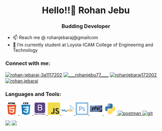 
<h1 align="center">Hello!!👋 Rohan Jebu</h1>
<h3 align="center">Budding Developer</h3>


- 📫 Reach me @ rohanjebaraj@gmailcom
- 🔭 I’m currently student at Loyola-ICAM College of Engineering and Technology


<h3 align="left">Connect with me:</h3>
<p align="left">

<a href="https://www.linkedin.com/in/rohan-jebaraj-3a1117202/" target="blank"><img align="center" src="https://raw.githubusercontent.com/rahuldkjain/github-profile-readme-generator/master/src/images/icons/Social/linked-in-alt.svg" alt="rohan-jebaraj-3a1117202" height="30" width="40" /></a>
<a href="https://www.instagram.com/___rohanjebu77____/" target="blank"><img align="center" src="https://raw.githubusercontent.com/rahuldkjain/github-profile-readme-generator/master/src/images/icons/Social/instagram.svg" alt="___rohanjebu77____" height="30" width="40" /></a>
<a href="https://github.com/rohanjebaraj172002" target="blank"><img align="center" src="https://raw.githubusercontent.com/rahuldkjain/github-profile-readme-generator/master/src/images/icons/Social/github.svg" alt="rohanjebaraj172002" height="30" width="40" /></a>
<a href="https://www.facebook.com/rohan.jebaraj/" target="blank"><img align="center" src="https://raw.githubusercontent.com/rahuldkjain/github-profile-readme-generator/master/src/images/icons/Social/facebook.svg" alt="rohan.jebaraj" height="30" width="40" /></a>
</p>

 <h3 align="left">Languages and Tools:</h3>
<p align="left"> 
<a href="https://www.w3.org/html/" target="_blank"> <img src="https://raw.githubusercontent.com/devicons/devicon/master/icons/html5/html5-original-wordmark.svg" alt="html5" width="40" height="40"/> </a>
  <a href="https://www.w3schools.com/css/" target="_blank"> <img src="https://raw.githubusercontent.com/devicons/devicon/master/icons/css3/css3-original-wordmark.svg" alt="css3" width="40" height="40"/> </a>
 <a href="https://getbootstrap.com" target="_blank"> <img src="https://raw.githubusercontent.com/devicons/devicon/master/icons/bootstrap/bootstrap-plain-wordmark.svg" alt="bootstrap" width="40" height="40"/> </a>    
  <a href="https://developer.mozilla.org/en-US/docs/Web/JavaScript" target="_blank"> <img src="https://raw.githubusercontent.com/devicons/devicon/master/icons/javascript/javascript-original.svg" alt="javascript" width="40" height="40"/> </a>
  <a href="https://www.mysql.com/" target="_blank"> <img src="https://raw.githubusercontent.com/devicons/devicon/master/icons/mysql/mysql-original-wordmark.svg" alt="mysql" width="40" height="40"/> </a> 
  <a href="https://www.photoshop.com/en" target="_blank"> <img src="https://raw.githubusercontent.com/devicons/devicon/master/icons/photoshop/photoshop-line.svg" alt="photoshop" width="40" height="40"/> </a>
  <a href="https://www.php.net" target="_blank"> <img src="https://raw.githubusercontent.com/devicons/devicon/master/icons/php/php-original.svg" alt="php" width="40" height="40"/> </a> <a href="https://www.python.org" target="_blank"> <img src="https://raw.githubusercontent.com/devicons/devicon/master/icons/python/python-original.svg" alt="python" width="40" height="40"/> </a>  
<a href="https://postman.com" target="_blank"> <img src="https://www.vectorlogo.zone/logos/getpostman/getpostman-icon.svg" alt="postman" width="40" height="40"/> </a> 
<a href="https://git-scm.com/" target="_blank"> <img src="https://www.vectorlogo.zone/logos/git-scm/git-scm-icon.svg" alt="git" width="40" height="40"/> </a> 
  
</p>
<p align="left">
  <img src="https://github-readme-stats.vercel.app/api?username=rohanjebaraj172002&show_icons=true&count_private=true&theme=yellow&bg_color=0d1117&text_color=FFF" height="165"> 
  <img src="http://github-readme-streak-stats.herokuapp.com?user=rohanjebaraj172002&theme=#FFFFFF&&background=0d1117&text_color=FFF&border=FFF&dates=FFF" height="165">
</p>  

